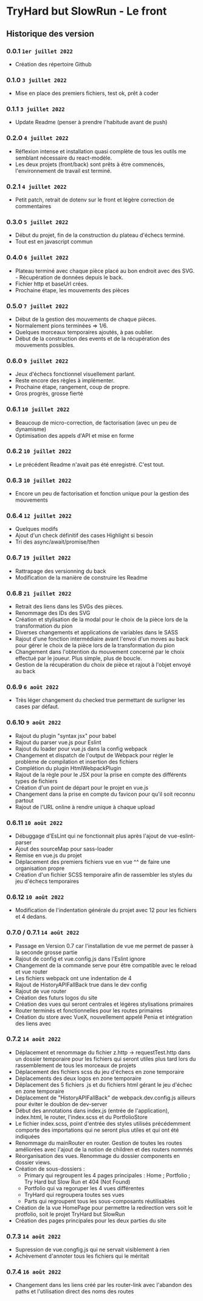 # TryHard but SlowRun - Le front

## Historique des version

### 0.0.1 ```1er juillet 2022```
- Création des répertoire Github

### 0.1.0 ```3 juillet 2022```
- Mise en place des premiers fichiers, test ok, prêt à coder

### 0.1.1 ```3 juillet 2022```
- Update Readme (penser à prendre l'habitude avant de push)

### 0.2.0 ```4 juillet 2022```
- Réflexion intense et installation quasi complète de tous les outils me semblant nécessaire du react-modèle.
- Les deux projets (front/back) sont prêts à être commencés, l'environnement de travail est terminé.

### 0.2.1 ```4 juillet 2022```
- Petit patch, retrait de dotenv sur le front et légère correction de commentaires

### 0.3.0 ```5 juillet 2022```
- Début du projet, fin de la construction du plateau d'échecs terminé.
- Tout est en javascript commun

### 0.4.0 ```6 juillet 2022```
- Plateau terminé avec chaque pièce placé au bon endroit avec des SVG. - Récupération de données depuis le back.
- Fichier http et baseUrl crées.
- Prochaine étape, les mouvements des pièces

### 0.5.0 ```7 juillet 2022```
- Début de la gestion des mouvements de chaque pièces.
- Normalement pions terminées => 1/6.
- Quelques morceaux temporaires ajoutés, à pas oublier.
- Début de la construction des events et de la récupération des mouvements possibles.

### 0.6.0 ```9 juillet 2022```
- Jeux d'échecs fonctionnel visuellement parlant.
- Reste encore des règles à implémenter.
- Prochaine étape, rangement, coup de propre.
- Gros progrès, grosse fierté

### 0.6.1 ```10 juillet 2022```
- Beaucoup de micro-correction, de factorisation (avec un peu de dynamisme)
- Optimisation des appels d'API et mise en forme

### 0.6.2 ```10 juillet 2022```
- Le précédent Readme n'avait pas été enregistré. C'est tout.

### 0.6.3 ```10 juillet 2022```
- Encore un peu de factorisation et fonction unique pour la gestion des mouvements

### 0.6.4 ```12 juillet 2022```
- Quelques modifs
- Ajout d'un check définitif des cases Highlight si besoin
- Tri des async/await/promise/then

### 0.6.7 ```19 juillet 2022```
- Rattrapage des versionning du back
- Modification de la manière de construire les Readme

### 0.6.8 ```21 juillet 2022```
- Retrait des liens dans les SVGs des pièces.
- Renommage des IDs des SVG
- Création et stylisation de la modal pour le choix de la pièce lors de la transformation du pion
- Diverses changements et applications de variables dans le SASS
- Rajout d'une fonction intermédiaire avant l'envoi d'un moves au back pour gérer le choix de la pièce lors de la transformation du pion
- Changement dans l'obtention du mouvement concerné par le choix effectué par le joueur. Plus simple, plus de boucle.
- Gestion de la récupération du choix de pièce et rajout à l'objet envoyé au back

### 0.6.9 ```6 août 2022```
- Très léger changement du checked true permettant de surligner les cases par défaut.

### 0.6.10 ```9 août 2022```
- Rajout du plugin "syntax jsx" pour babel
- Rajout du parser vue.js pour Eslint
- Rajout du loader pour vue.js dans la config webpack
- Changement et dispatch de l'output de Webpack pour régler le problème de compilation et insertion des fichiers
- Complétion du plugin HtmlWebpackPlugin
- Rajout de la règle pour le JSX pour la prise en compte des différents types de fichiers
- Création d'un point de départ pour le projet en vue.js
- Changement dans la prise en compte du favicon pour qu'il soit reconnu partout
- Rajout de l'URL online à rendre unique à chaque upload

### 0.6.11 ```10 août 2022```
- Débuggage d'EsLint qui ne fonctionnait plus après l'ajout de vue-eslint-parser
- Ajout des sourceMap pour sass-loader
- Remise en vue.js du projet
- Déplacement des premiers fichiers vue en vue ^^ de faire une organisation propre
- Création d'un fichier SCSS temporaire afin de rassembler les styles du jeu d'échecs temporaires

### 0.6.12 ```10 août 2022```
- Modification de l'indentation générale du projet avec 12 pour les fichiers et 4 dedans.

### 0.7.0 / 0.7.1 ```14 août 2022```
- Passage en Version 0.7 car l'installation de vue me permet de passer à la seconde grosse partie
- Rajout de config et vue.config.js dans l'Eslint ignore
- Changement de la commande serve pour être compatible avec le reload et vue router
- Les fichiers webpack ont une indentation de 4
- Rajout de HistoryAPIFallBack true dans le dev config
- Rajout de vue router
- Création des futurs logos du site
- Création des vues qui seront centrales et légères stylisations primaires
- Router terminés et fonctionnelles pour les routes primaires
- Création du store avec VueX, nouvellement appelé Penia et intégration des liens avec

### 0.7.2 ```14 août 2022```
- Déplacement et renommage du fichier z.http -> requestTest.http dans un dossier temporaire pour les fichiers qui seront utiles plus tard lors du rassemblement de tous les morceaux de projets
- Déplacement des fichiers scss du jeu d'échecs en zone temporaire
- Déplacements des deux logos en zone temporaire
- Déplacement des 5 fichiers .js et du fichiers html gérant le jeu d'échec en zone temporaire
- Déplacement de "HistoryAPIFallBack" de webpack.dev.config.js ailleurs pour éviter le doublon de dev-server
- Début des annotations dans index.js (entrée de l'application), index.html, le router, l'index.scss et du PortfolioStore
- Le fichier index.scss, point d'entrée des styles utilisés précédemment comporte des importations qui ne seront plus utiles et qui ont été indiquées
- Renommage du mainRouter en router. Gestion de toutes les routes améliorées avec l'ajout de la notion de children et des routers nommés
- Réorganisation des vues. Renommage du dossier components en dossier views.
- Création de sous-dossiers :
    - Primary qui regroupent les 4 pages principales : Home ; Portfolio ; Try Hard but Slow Run et 404 (Not Found)
    - Portfolio qui va regoruper les 4 vues différentes
    - TryHard qui regroupera toutes ses vues
    - Parts qui regroupent tous les sous-composants réutilisables
- Création de la vue HomePage pour permettre la redirection vers soit le protfolio, soit le projet TryHard but SlowRun
- Création des pages principales pour les deux parties du site

### 0.7.3 ```14 août 2022```
- Supression de vue.congfig.js qui ne servait visiblement à rien
- Achèvement d'annoter tous les fichiers qui le méritait

### 0.7.4 ```16 août 2022```
- Changement dans les liens créé par les router-link avec l'abandon des paths et l'utilisation direct des noms des routes